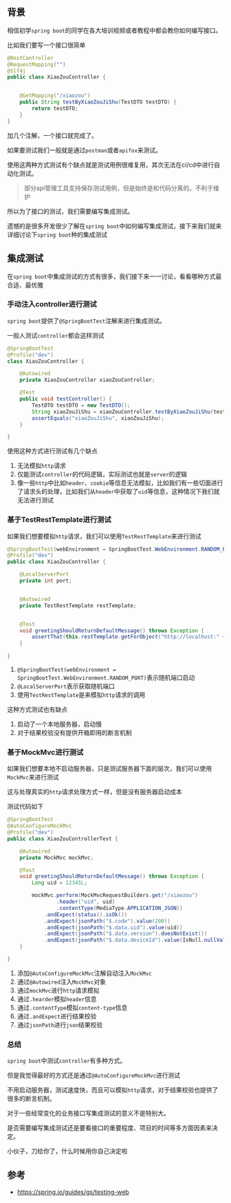 ## 背景

相信初学`spring boot`的同学在各大培训视频或者教程中都会教你如何编写接口。

比如我们要写一个接口很简单


```java
@RestController
@RequestMapping("")
@Slf4j
public class XiaoZouController {


    @GetMapping("/xiaozou")
    public String testByXiaoZouJiShu(TestDTO testDTO) {
        return testDTO;
    }
}
```


加几个注解，一个接口就完成了。

如果要测试我们一般就是通过`postman`或者`apifox`来测试。

使用这两种方式测试有个缺点就是测试用例很难复用，其次无法在ci/cd中进行自动化测试。

> 部分api管理工具支持保存测试用例，但是始终是和代码分离的，不利于维护

所以为了接口的测试，我们需要编写集成测试。

遗憾的是很多开发很少了解在`spring boot`中如何编写集成测试，接下来我们就来详细讨论下`spring boot`种的集成测试

## 集成测试

在`spring boot`中集成测试的方式有很多，我们接下来一一讨论，看看哪种方式最合适、最优雅

### 手动注入controller进行测试

`spring boot`提供了`@SpringBootTest`注解来进行集成测试。

一般人测试`controller`都会这样测试

```java
@SpringBootTest
@Profile("dev")
class XiaoZouController {

    @Autowired
    private XiaoZouController xiaoZouController;

    @Test
    public void testController() {
        TestDTO testDTO = new TestDTO();
        String xiaoZouJiShu = xiaoZouController.testByXiaoZouJiShu(testDTO);
        assertEquals("xiaoZouJiShu", xiaoZouJiShu);
    }

}

```


使用这种方式进行测试有几个缺点

1. 无法模拟`http`请求
2. 仅能测试`controller`的代码逻辑，实际测试也就是`server`的逻辑
3. 像一些`http`中比如`header`、`cookie`等信息无法模拟，比如我们有一些切面进行了请求头的处理，比如我们从`header`中获取了`uid`等信息，这种情况下我们就无法进行测试

### 基于TestRestTemplate进行测试

如果我们想要模拟`http`请求，我们可以使用`TestRestTemplate`来进行测试

```java
@SpringBootTest(webEnvironment = SpringBootTest.WebEnvironment.RANDOM_PORT)
@Profile("dev")
public class XiaoZouController {

    @LocalServerPort
    private int port;


    @Autowired
    private TestRestTemplate restTemplate;


    @Test
    void greetingShouldReturnDefaultMessage() throws Exception {
        assertThat(this.restTemplate.getForObject("http://localhost:" + port + "/xiaozou", String.class)).contains("xiaozou");
    }
    
}
```

1. `@SpringBootTest(webEnvironment = SpringBootTest.WebEnvironment.RANDOM_PORT)`表示随机端口启动
2. `@LocalServerPort`表示获取随机端口
3. 使用`TestRestTemplate`是来模拟`http`请求的调用

这种方式测试也有缺点

1. 启动了一个本地服务器，启动慢
2. 对于结果校验没有提供开箱即用的断言机制

### 基于MockMvc进行测试

如果我们想要本地不启动服务器，只是测试服务器下面的层次，我们可以使用`MockMvc`来进行测试

这与处理真实的`http`请求处理方式一样，但是没有服务器启动成本

测试代码如下


```java
@SpringBootTest
@AutoConfigureMockMvc
@Profile("dev")
public class XiaoZouControllerTest {

    @Autowired
    private MockMvc mockMvc;

    @Test
    void greetingShouldReturnDefaultMessage() throws Exception {
        Long uid = 12345L;

        mockMvc.perform(MockMvcRequestBuilders.get("/xiaozou")
                .header("uid", uid)
                .contentType(MediaType.APPLICATION_JSON))
            .andExpect(status().isOk())
            .andExpect(jsonPath("$.code").value(200))
            .andExpect(jsonPath("$.data.uid").value(uid))
            .andExpect(jsonPath("$.data.version").doesNotExist())
            .andExpect(jsonPath("$.data.deviceId").value(IsNull.nullValue()));
    }

}

```

1. 添加`@AutoConfigureMockMvc`注解自动注入`MockMvc`
2. 通过`@Autowired`注入`MockMvc`对象
3. 通过`mockMvc`进行`http`请求模拟
4. 通过`.hearder`模拟`header`信息
5. 通过`.contentType`模拟`content-type`信息
6. 通过`.andExpect`进行结果校验
7. 通过`jsonPath`进行`json`结果校验


### 总结

`spring boot`中测试`controller`有多种方式。

但是我觉得最好的方式还是通过`@AutoConfigureMockMvc`进行测试

不用启动服务器，测试速度快，而且可以模拟`http`请求，对于结果校验也提供了很多的断言机制。

对于一些经常变化的业务接口写集成测试的意义不是特别大。

是否需要编写集成测试还是要看接口的重要程度、项目的时间等多方面因素来决定。

小伙子，刀给你了，什么时候用你自己决定啦


## 参考

- https://spring.io/guides/gs/testing-web
